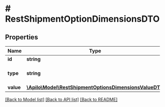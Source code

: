 # # RestShipmentOptionDimensionsDTO

## Properties

Name | Type | Description | Notes
------------ | ------------- | ------------- | -------------
**id** | **string** | Id of option | [optional]
**type** | **string** | Type | [optional] [default to 'dimensions']
**value** | [**\Apilo\Model\RestShipmentOptionsDimensionsValueDTO**](RestShipmentOptionsDimensionsValueDTO.md) |  | [optional]

[[Back to Model list]](../../README.md#models) [[Back to API list]](../../README.md#endpoints) [[Back to README]](../../README.md)
